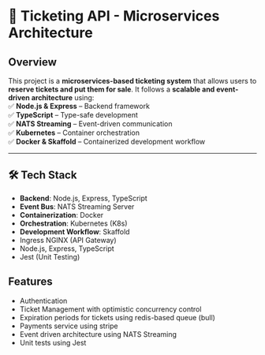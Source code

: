 # 🚀 Ticketing API - Microservices Architecture

## Overview
This project is a **microservices-based ticketing system** that allows users to **reserve tickets and put them for sale**. It follows a **scalable and event-driven architecture** using:  
✅ **Node.js & Express** – Backend framework  
✅ **TypeScript** – Type-safe development  
✅ **NATS Streaming** – Event-driven communication  
✅ **Kubernetes** – Container orchestration  
✅ **Docker & Skaffold** – Containerized development workflow  

---

## 🛠 Tech Stack
- **Backend**: Node.js, Express, TypeScript  
- **Event Bus**: NATS Streaming Server  
- **Containerization**: Docker  
- **Orchestration**: Kubernetes (K8s)  
- **Development Workflow**: Skaffold
- Ingress NGINX (API Gateway)
- Node.js, Express, TypeScript
- Jest (Unit Testing)

## Features
- Authentication
- Ticket Management with optimistic concurrency control
- Expiration periods for tickets using redis-based queue (bull)
- Payments service using stripe
- Event driven architecture using NATS Streaming
- Unit tests using Jest




